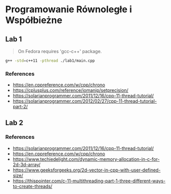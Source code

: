 # Programowanie Równoległe i Współbieżne

## Lab 1

> On Fedora requires 'gcc-c++' package.

```sh
g++ -std=c++11 -pthread ./lab1/main.cpp
```

### References

- https://en.cppreference.com/w/cpp/chrono
- https://cplusplus.com/reference/iomanip/setprecision/
- https://solarianprogrammer.com/2011/12/16/cpp-11-thread-tutorial/
- https://solarianprogrammer.com/2012/02/27/cpp-11-thread-tutorial-part-2/

## Lab 2

### References

- https://solarianprogrammer.com/2011/12/16/cpp-11-thread-tutorial/
- https://en.cppreference.com/w/cpp/chrono
- https://www.techiedelight.com/dynamic-memory-allocation-in-c-for-2d-3d-array/
- https://www.geeksforgeeks.org/2d-vector-in-cpp-with-user-defined-size/
- https://thispointer.com/c-11-multithreading-part-1-three-different-ways-to-create-threads/


